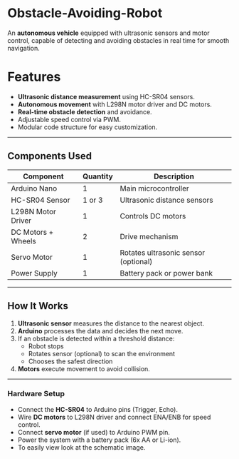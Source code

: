 # Obstacle-Avoiding-Robot
An **autonomous vehicle** equipped with ultrasonic sensors and motor control, capable of detecting and avoiding obstacles in real time for smooth navigation.

#  Features
- **Ultrasonic distance measurement** using HC-SR04 sensors.
- **Autonomous movement** with L298N motor driver and DC motors.
- **Real-time obstacle detection** and avoidance.
- Adjustable speed control via PWM.
- Modular code structure for easy customization.

---

## Components Used
| Component           | Quantity | Description                               |
|---------------------|----------|-------------------------------------------|
| Arduino Nano        | 1        | Main microcontroller                      |
| HC-SR04 Sensor      | 1 or 3   | Ultrasonic distance sensors               |
| L298N Motor Driver  | 1        | Controls DC motors                        |
| DC Motors + Wheels  | 2        | Drive mechanism                           |
| Servo Motor         | 1        | Rotates ultrasonic sensor (optional)      |
| Power Supply        | 1        | Battery pack or power bank                |

---

##  How It Works
1. **Ultrasonic sensor** measures the distance to the nearest object.
2. **Arduino** processes the data and decides the next move.
3. If an obstacle is detected within a threshold distance:
   - Robot stops
   - Rotates sensor (optional) to scan the environment
   - Chooses the safest direction
4. **Motors** execute movement to avoid collision.

---

### Hardware Setup
- Connect the **HC-SR04** to Arduino pins (Trigger, Echo).
- Wire **DC motors** to L298N driver and connect ENA/ENB for speed control.
- Connect **servo motor** (if used) to Arduino PWM pin.
- Power the system with a battery pack (6x AA or Li-ion).
- To easily view look at the schematic image.

